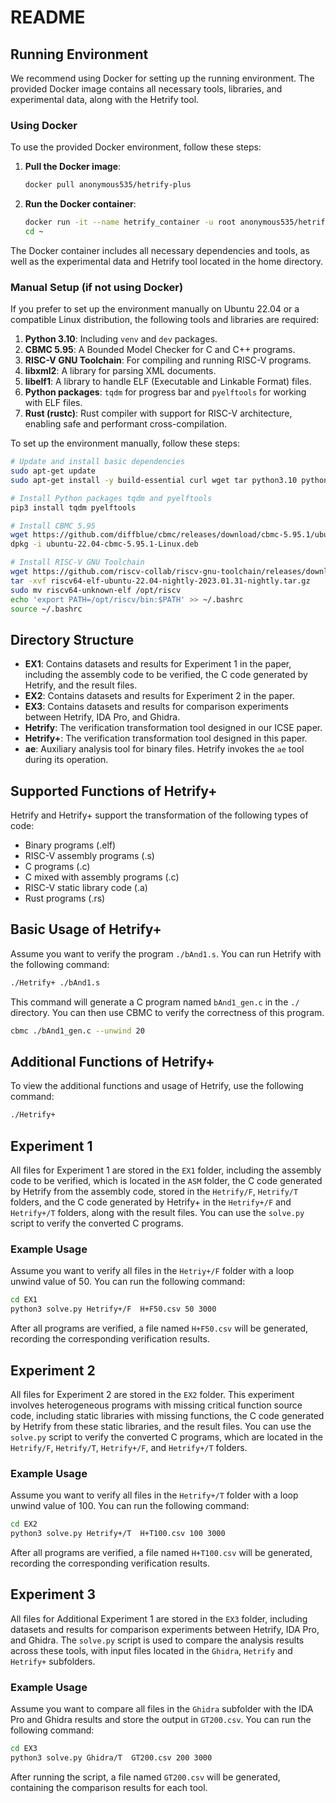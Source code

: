 # README

## Running Environment

We recommend using Docker for setting up the running environment. The provided Docker image contains all necessary tools, libraries, and experimental data, along with the Hetrify tool.

### Using Docker

To use the provided Docker environment, follow these steps:

1. **Pull the Docker image**:

    ```sh
    docker pull anonymous535/hetrify-plus
    ```

2. **Run the Docker container**:

    ```sh
    docker run -it --name hetrify_container -u root anonymous535/hetrify:latest /bin/bash
    cd ~
    ```

The Docker container includes all necessary dependencies and tools, as well as the experimental data and Hetrify tool located in the home directory.

### Manual Setup (if not using Docker)

If you prefer to set up the environment manually on Ubuntu 22.04 or a compatible Linux distribution, the following tools and libraries are required:

1. **Python 3.10**: Including `venv` and `dev` packages.
2. **CBMC 5.95**: A Bounded Model Checker for C and C++ programs.
3. **RISC-V GNU Toolchain**: For compiling and running RISC-V programs.
4. **libxml2**: A library for parsing XML documents.
5. **libelf1**: A library to handle ELF (Executable and Linkable Format) files.
6. **Python packages**: `tqdm` for progress bar and `pyelftools` for working with ELF files.
7. **Rust (rustc)**: Rust compiler with support for RISC-V architecture, enabling safe and performant cross-compilation.

To set up the environment manually, follow these steps:
```sh
# Update and install basic dependencies
sudo apt-get update
sudo apt-get install -y build-essential curl wget tar python3.10 python3.10-venv python3.10-dev bash-completion libxml2 libelf-dev python3-pip

# Install Python packages tqdm and pyelftools
pip3 install tqdm pyelftools

# Install CBMC 5.95
wget https://github.com/diffblue/cbmc/releases/download/cbmc-5.95.1/ubuntu-22.04-cbmc-5.95.1-Linux.deb
dpkg -i ubuntu-22.04-cbmc-5.95.1-Linux.deb

# Install RISC-V GNU Toolchain
wget https://github.com/riscv-collab/riscv-gnu-toolchain/releases/download/2023.01.31/riscv64-elf-ubuntu-22.04-nightly-2023.01.31-nightly.tar.gz
tar -xvf riscv64-elf-ubuntu-22.04-nightly-2023.01.31-nightly.tar.gz
sudo mv riscv64-unknown-elf /opt/riscv
echo 'export PATH=/opt/riscv/bin:$PATH' >> ~/.bashrc
source ~/.bashrc
```



## Directory Structure

- **EX1**: Contains datasets and results for Experiment 1 in the paper, including the assembly code to be verified, the C code generated by Hetrify, and the result files.
- **EX2**: Contains datasets and results for Experiment 2 in the paper.
- **EX3**: Contains datasets and results for comparison experiments between Hetrify, IDA Pro, and Ghidra.
- **Hetrify**: The verification transformation tool designed in our ICSE paper.
- **Hetrify+**: The verification transformation tool designed in this paper.
- **ae**: Auxiliary analysis tool for binary files. Hetrify invokes the `ae` tool during its operation.
## Supported Functions of Hetrify+

Hetrify and Hetrify+ support the transformation of the following types of code:
- Binary programs (.elf)
- RISC-V assembly programs (.s)
- C programs (.c)
- C mixed with assembly programs (.c)
- RISC-V static library code (.a)
- Rust programs (.rs)
## Basic Usage of Hetrify+

Assume you want to verify the program `./bAnd1.s`. You can run Hetrify with the following command:

```sh
./Hetrify+ ./bAnd1.s
```

This command will generate a C program named `bAnd1_gen.c` in the `./` directory. You can then use CBMC to verify the correctness of this program.

```sh
cbmc ./bAnd1_gen.c --unwind 20
```
## Additional Functions of Hetrify+

To view the additional functions and usage of Hetrify, use the following command:

```sh
./Hetrify+
```

## Experiment 1

All files for Experiment 1 are stored in the `EX1` folder, including the assembly code to be verified, which is located in the `ASM` folder, the C code generated by Hetrify from the assembly code, stored in the `Hetrify/F`, `Hetrify/T` folders, and the C code generated by Hetrify+ in the `Hetrify+/F` and `Hetrify+/T` folders, along with the result files. You can use the `solve.py` script to verify the converted C programs.



### Example Usage

Assume you want to verify all files in the `Hetriy+/F` folder with a loop unwind value of 50. You can run the following command:

```sh
cd EX1
python3 solve.py Hetrify+/F  H+F50.csv 50 3000
```

After all programs are verified, a file named `H+F50.csv` will be generated, recording the corresponding verification results.

## Experiment 2

All files for Experiment 2 are stored in the `EX2` folder. This experiment involves heterogeneous programs with missing critical function source code, including static libraries with missing functions, the C code generated by Hetrify from these static libraries, and the result files. You can use the `solve.py` script to verify the converted C programs, which are located in the `Hetrify/F`, `Hetrify/T`, `Hetrify+/F`, and `Hetrify+/T` folders.


### Example Usage

Assume you want to verify all files in the `Hetrify+/T` folder with a loop unwind value of 100. You can run the following command:

```sh
cd EX2
python3 solve.py Hetrify+/T  H+T100.csv 100 3000
```

After all programs are verified, a file named `H+T100.csv` will be generated, recording the corresponding verification results.


## Experiment 3

All files for Additional Experiment 1 are stored in the `EX3` folder, including datasets and results for comparison experiments between Hetrify, IDA Pro, and Ghidra. The `solve.py` script is used to compare the analysis results across these tools, with input files located in the `Ghidra`, `Hetrify` and `Hetrify+` subfolders.

### Example Usage

Assume you want to compare all files in the `Ghidra` subfolder with the IDA Pro and Ghidra results and store the output in `GT200.csv`. You can run the following command:

```sh
cd EX3
python3 solve.py Ghidra/T  GT200.csv 200 3000
```

After running the script, a file named `GT200.csv` will be generated, containing the comparison results for each tool.
